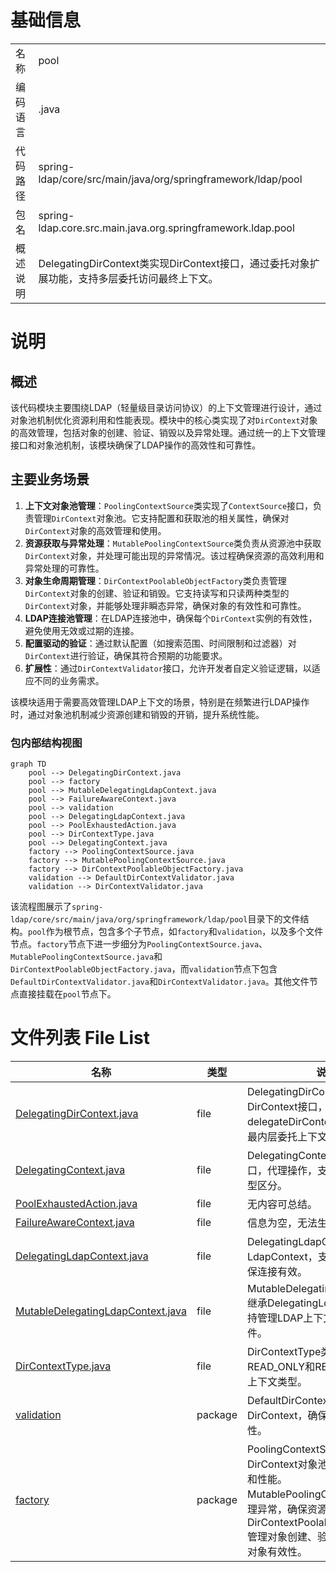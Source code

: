 # 基础信息

|      |      |
|------|------|
| 名称 | pool |
| 编码语言 | .java |
| 代码路径 | spring-ldap/core/src/main/java/org/springframework/ldap/pool |
| 包名 | spring-ldap.core.src.main.java.org.springframework.ldap.pool |
| 概述说明 | DelegatingDirContext类实现DirContext接口，通过委托对象扩展功能，支持多层委托访问最终上下文。 |

# 说明

## 概述
该代码模块主要围绕LDAP（轻量级目录访问协议）的上下文管理进行设计，通过对象池机制优化资源利用和性能表现。模块中的核心类实现了对`DirContext`对象的高效管理，包括对象的创建、验证、销毁以及异常处理。通过统一的上下文管理接口和对象池机制，该模块确保了LDAP操作的高效性和可靠性。

## 主要业务场景
1. **上下文对象池管理**：`PoolingContextSource`类实现了`ContextSource`接口，负责管理`DirContext`对象池。它支持配置和获取池的相关属性，确保对`DirContext`对象的高效管理和使用。
2. **资源获取与异常处理**：`MutablePoolingContextSource`类负责从资源池中获取`DirContext`对象，并处理可能出现的异常情况。该过程确保资源的高效利用和异常处理的可靠性。
3. **对象生命周期管理**：`DirContextPoolableObjectFactory`类负责管理`DirContext`对象的创建、验证和销毁。它支持读写和只读两种类型的`DirContext`对象，并能够处理非瞬态异常，确保对象的有效性和可靠性。
4. **LDAP连接池管理**：在LDAP连接池中，确保每个`DirContext`实例的有效性，避免使用无效或过期的连接。
5. **配置驱动的验证**：通过默认配置（如搜索范围、时间限制和过滤器）对`DirContext`进行验证，确保其符合预期的功能要求。
6. **扩展性**：通过`DirContextValidator`接口，允许开发者自定义验证逻辑，以适应不同的业务需求。

该模块适用于需要高效管理LDAP上下文的场景，特别是在频繁进行LDAP操作时，通过对象池机制减少资源创建和销毁的开销，提升系统性能。


### 包内部结构视图

```mermaid
graph TD
    pool --> DelegatingDirContext.java
    pool --> factory
    pool --> MutableDelegatingLdapContext.java
    pool --> FailureAwareContext.java
    pool --> validation
    pool --> DelegatingLdapContext.java
    pool --> PoolExhaustedAction.java
    pool --> DirContextType.java
    pool --> DelegatingContext.java
    factory --> PoolingContextSource.java
    factory --> MutablePoolingContextSource.java
    factory --> DirContextPoolableObjectFactory.java
    validation --> DefaultDirContextValidator.java
    validation --> DirContextValidator.java
```

该流程图展示了`spring-ldap/core/src/main/java/org/springframework/ldap/pool`目录下的文件结构。`pool`作为根节点，包含多个子节点，如`factory`和`validation`，以及多个文件节点。`factory`节点下进一步细分为`PoolingContextSource.java`、`MutablePoolingContextSource.java`和`DirContextPoolableObjectFactory.java`，而`validation`节点下包含`DefaultDirContextValidator.java`和`DirContextValidator.java`。其他文件节点直接挂载在`pool`节点下。

# 文件列表 File List

| 名称   | 类型  | 说明 |
|-------|------|-------------|
| [DelegatingDirContext.java](DelegatingDirContext.md) | file | DelegatingDirContext类实现DirContext接口，委托操作至delegateDirContext，并提供获取最内层委托上下文的方法。 |
| [DelegatingContext.java](DelegatingContext.md) | file | DelegatingContext实现Context接口，代理操作，支持池化管理和类型区分。 |
| [PoolExhaustedAction.java](PoolExhaustedAction.md) | file | 无内容可总结。 |
| [FailureAwareContext.java](FailureAwareContext.md) | file | 信息为空，无法生成概要描述。 |
| [DelegatingLdapContext.java](DelegatingLdapContext.md) | file | DelegatingLdapContext代理LdapContext，支持递归查找，确保连接有效。 |
| [MutableDelegatingLdapContext.java](MutableDelegatingLdapContext.md) | file | MutableDelegatingLdapContext继承DelegatingLdapContext，支持管理LDAP上下文和设置请求控件。 |
| [DirContextType.java](DirContextType.md) | file | DirContextType类定义了READ_ONLY和READ_WRITE两种上下文类型。 |
| [validation](validation/_module.md) | package | DefaultDirContextValidator类验证DirContext，确保其有效性和功能性。 |
| [factory](factory/_module.md) | package | PoolingContextSource管理DirContext对象池，优化资源利用和性能。MutablePoolingContextSource处理异常，确保资源高效利用。DirContextPoolableObjectFactory管理对象创建、验证和销毁，确保对象有效性。 |


